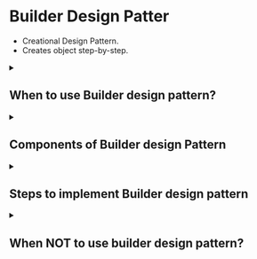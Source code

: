 # Builder Design Patter
- Creational Design Pattern.
- Creates object step-by-step.

<details>
  <summary>
    <h2>When to use Builder design pattern?</h2>
  </summary>

  - ``Complex Object``: when an object has multiple components/parts and we want to provide a clear speration between its construction process and its actual
    representation.
  - Step by step process: when an object creation invloves step by step process, where different configurations need to be set at different stages.
  - Avoiding constructors with multiple parameters: when the number of parameters in a constructor is large.
</details>

<details>
  <summary>
    <h2>Components of Builder design Pattern</h2>
  </summary>

  - Product: it is the complex object that Builder pattern will construct.
    - it may have multiple components/parts.
    - it is typically a class with attributes, representing the different parts that the builder will construct.
     
  - Builder: it is an interface or abstract class, that declares the construction steps for building a Product(complex object).
    - it includes methods for constructing individual parts of a Product.
    - by defining an interface, it allows the creation of different concreteBuilder which can produce variations of the Product.
         
  - ConcreteBuilder: it implements the Builder, and provides specific implementations for building each part of the product.
    
  - Director: it manages the construction process of the Product(Complex object).
    - it collaboartes with the Builder, but is unaware about how each part of the Product(Complex object) is created.
      
  - Client: it initiates the construction of the Product(complex object).

            Note: here components/parts refers to the different attributes of the class.
    
</details>


<details>
<summary>
  <h2>Steps to implement Builder design pattern</h2>
</summary>

  - Create Product: define the complex object that needs to be built.
    
  - Create Builder: create methods to set different parts of the Product. Each method returns a builder itself to allow method chaining.
    
  - Add build() method: this method, assembles the Product(i.e. the components/parts of the complex object) and returns the final object.
    
  - Use Director(optional): if needed, create a Director class to control the building process and decide the order in which parts are constructed.
     
  - Client: it uses the builder to set the parts step by step and call the build() method to get the final product.
    
</details>

<details>
  <summary>
    <h2>When NOT to use builder design pattern?</h2>
  </summary>

  - Simple Object: when an object has few attributes and a straightforward creation process.
    
  - Performance Concern: in case of performance critical application, the extra method calls involved in the object creation process could impact the performance,
    especially when object creation is frequent.
    
  -  Increased Code Complexity: creating builder class for every complex object can lead to increase in code complexity.
    
  - Tight coupling with product: if builder class is tightly coupled with the Product, then any changes in thr product will require corresponding modifications
    in the builder, which reduces the flexibility and maintainibility of the code.

</details>

